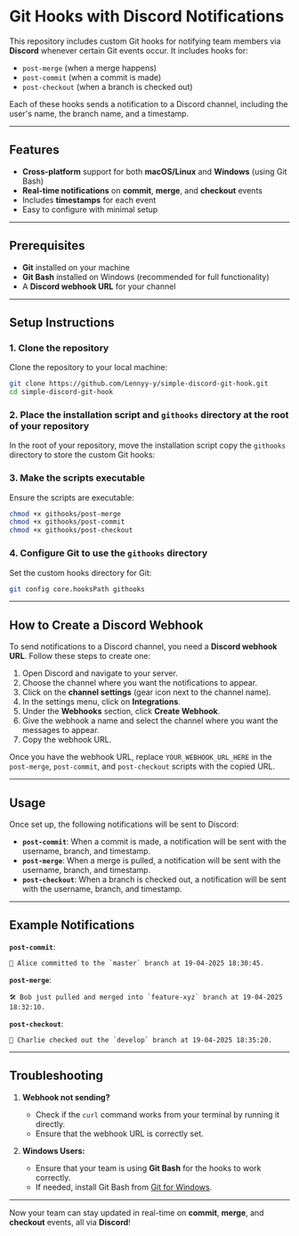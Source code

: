 # Git Hooks with Discord Notifications

This repository includes custom Git hooks for notifying team members via **Discord** whenever certain Git events occur. It includes hooks for:

- `post-merge` (when a merge happens)
- `post-commit` (when a commit is made)
- `post-checkout` (when a branch is checked out)

Each of these hooks sends a notification to a Discord channel, including the user's name, the branch name, and a timestamp.

---

## Features

- **Cross-platform** support for both **macOS/Linux** and **Windows** (using Git Bash)
- **Real-time notifications** on **commit**, **merge**, and **checkout** events
- Includes **timestamps** for each event
- Easy to configure with minimal setup

---

## Prerequisites

- **Git** installed on your machine
- **Git Bash** installed on Windows (recommended for full functionality)
- A **Discord webhook URL** for your channel

---

## Setup Instructions

### 1. Clone the repository

Clone the repository to your local machine:

```bash
git clone https://github.com/Lennyy-y/simple-discord-git-hook.git
cd simple-discord-git-hook
```

### 2. Place the installation script and `githooks` directory at the root of your repository

In the root of your repository, move the installation script copy the `githooks` directory to store the custom Git hooks:

### 3. Make the scripts executable

Ensure the scripts are executable:

```bash
chmod +x githooks/post-merge
chmod +x githooks/post-commit
chmod +x githooks/post-checkout
```

### 4. Configure Git to use the `githooks` directory

Set the custom hooks directory for Git:

```bash
git config core.hooksPath githooks
```

---

## How to Create a Discord Webhook

To send notifications to a Discord channel, you need a **Discord webhook URL**. Follow these steps to create one:

1. Open Discord and navigate to your server.
2. Choose the channel where you want the notifications to appear.
3. Click on the **channel settings** (gear icon next to the channel name).
4. In the settings menu, click on **Integrations**.
5. Under the **Webhooks** section, click **Create Webhook**.
6. Give the webhook a name and select the channel where you want the messages to appear.
7. Copy the webhook URL.

Once you have the webhook URL, replace `YOUR_WEBHOOK_URL_HERE` in the `post-merge`, `post-commit`, and `post-checkout` scripts with the copied URL.

---

## Usage

Once set up, the following notifications will be sent to Discord:

- **`post-commit`**: When a commit is made, a notification will be sent with the username, branch, and timestamp.
- **`post-merge`**: When a merge is pulled, a notification will be sent with the username, branch, and timestamp.
- **`post-checkout`**: When a branch is checked out, a notification will be sent with the username, branch, and timestamp.

---

## Example Notifications

**`post-commit`**:
```
💬 Alice committed to the `master` branch at 19-04-2025 18:30:45.
```

**`post-merge`**:
```
🛠️ Bob just pulled and merged into `feature-xyz` branch at 19-04-2025 18:32:10.
```

**`post-checkout`**:
```
🔄 Charlie checked out the `develop` branch at 19-04-2025 18:35:20.
```

---

## Troubleshooting

1. **Webhook not sending?**
   - Check if the `curl` command works from your terminal by running it directly.
   - Ensure that the webhook URL is correctly set.

2. **Windows Users:**
   - Ensure that your team is using **Git Bash** for the hooks to work correctly.
   - If needed, install Git Bash from [Git for Windows](https://git-scm.com/).

---

Now your team can stay updated in real-time on **commit**, **merge**, and **checkout** events, all via **Discord**!
